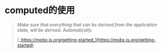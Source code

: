 # computed的使用

> _Make sure that everything that can be derived from the application state, will be derived. Automatically._
>
> [_https://mobx.js.org/getting-started_](https://mobx.js.org/getting-started)
